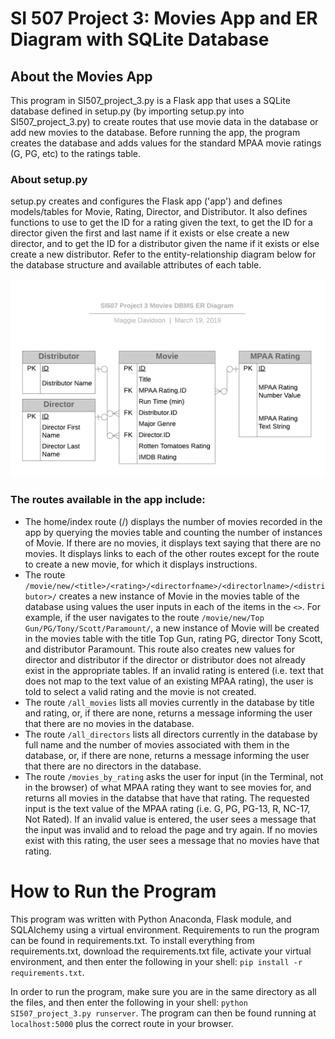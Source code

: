# SI 507 Project 3: Movies App and ER Diagram with SQLite Database
## About the Movies App
This program in SI507_project_3.py is a Flask app that uses a SQLite database defined in setup.py (by importing setup.py into SI507_project_3.py) to create routes that use movie data in the database or add new movies to the database. Before running the app, the program creates the database and adds values for the standard MPAA movie ratings (G, PG, etc) to the ratings table.

### About setup.py
setup.py creates and configures the Flask app ('app') and defines models/tables for Movie, Rating, Director, and Distributor. It also defines functions to use to get the ID for a rating given the text, to get the ID for a director given the first and last name if it exists or else create a new director, and to get the ID for a distributor given the name if it exists or else create a new distributor. Refer to the entity-relationship diagram below for the database structure and available attributes of each table.

![ER Diagram of the movies database](https://github.com/mfldavidson/si507_project_3/blob/master/SI507%20Project%202%20Movies%20ERD.png?raw=true)

### The routes available in the app include:
- The home/index route (/) displays the number of movies recorded in the app by querying the movies table and counting the number of instances of Movie. If there are no movies, it displays text saying that there are no movies. It displays links to each of the other routes except for the route to create a new movie, for which it displays instructions.
- The route `/movie/new/<title>/<rating>/<directorfname>/<directorlname>/<distributor>/` creates a new instance of Movie in the movies table of the database using values the user inputs in each of the items in the `<>`. For example, if the user navigates to the route `/movie/new/Top Gun/PG/Tony/Scott/Paramount/`, a new instance of Movie will be created in the movies table with the title Top Gun, rating PG, director Tony Scott, and distributor Paramount. This route also creates new values for director and distributor if the director or distributor does not already exist in the appropriate tables. If an invalid rating is entered (i.e. text that does not map to the text value of an existing MPAA rating), the user is told to select a valid rating and the movie is not created.
- The route `/all_movies` lists all movies currently in the database by title and rating, or, if there are none, returns a message informing the user that there are no movies in the database.
- The route `/all_directors` lists all directors currently in the database by full name and the number of movies associated with them in the database, or, if there are none, returns a message informing the user that there are no directors in the database.
- The route `/movies_by_rating` asks the user for input (in the Terminal, not in the browser) of what MPAA rating they want to see movies for, and returns all movies in the databse that have that rating. The requested input is the text value of the MPAA rating (i.e. G, PG, PG-13, R, NC-17, Not Rated). If an invalid value is entered, the user sees a message that the input was invalid and to reload the page and try again. If no movies exist with this rating, the user sees a message that no movies have that rating.

# How to Run the Program
This program was written with Python Anaconda, Flask module, and SQLAlchemy using a virtual environment. Requirements to run the program can be found in requirements.txt. To install everything from requirements.txt, download the requirements.txt file, activate your virtual environment, and then enter the following in your shell: `pip install -r requirements.txt`.

In order to run the program, make sure you are in the same directory as all the files, and then enter the following in your shell: `python SI507_project_3.py runserver`. The program can then be found running at `localhost:5000` plus the correct route in your browser.
